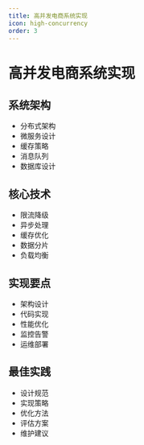 ```yaml
---
title: 高并发电商系统实现
icon: high-concurrency
order: 3
---
```


# 高并发电商系统实现

## 系统架构
- 分布式架构
- 微服务设计
- 缓存策略
- 消息队列
- 数据库设计

## 核心技术
- 限流降级
- 异步处理
- 缓存优化
- 数据分片
- 负载均衡

## 实现要点
- 架构设计
- 代码实现
- 性能优化
- 监控告警
- 运维部署

## 最佳实践
- 设计规范
- 实现策略
- 优化方法
- 评估方案
- 维护建议
